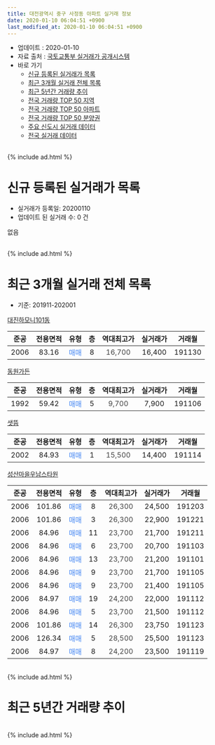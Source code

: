 ```yaml
---
title: 대전광역시 중구 사정동 아파트 실거래 정보
date: 2020-01-10 06:04:51 +0900
last_modified_at: 2020-01-10 06:04:51 +0900
---
```


* 업데이트 : 2020-01-10
* 자료 출처 : [국토교통부 실거래가 공개시스템](http://rt.molit.go.kr)
* 바로 가기
    * [신규 등록된 실거래가 목록](#신규-등록된-실거래가-목록)
    * [최근 3개월 실거래 전체 목록](#최근-3개월-실거래-전체-목록)
    * [최근 5년간 거래량 추이](#최근-5년간-거래량-추이)
    * [전국 거래량 TOP 50 지역](https://inasie.github.io/apt-trade-info/최근-3개월-전국에서-가장-거래가-많이-발생한-지역)
    * [전국 거래량 TOP 50 아파트](https://inasie.github.io/apt-trade-info/최근-3개월-전국에서-가장-거래가-많이-발생한-아파트)
    * [전국 거래량 TOP 50 분양권](https://inasie.github.io/apt-trade-info/최근-3개월-전국에서-가장-거래가-많이-발생한-분양권)
    * [주요 신도시 실거래 데이터](https://inasie.github.io/apt-trade-info/주요-신도시)
    * [전국 실거래 데이터](https://inasie.github.io/apt-trade-info/전국)
<br>
{% include ad.html %}
<br>

# 신규 등록된 실거래가 목록
* 실거래가 등록일: 20200110
* 업데이트 된 실거래 수: 0 건

없음

<br>
{% include ad.html %}
<br>

# 최근 3개월 실거래 전체 목록
* 기준: 201911-202001


[대진하모니101동](https://search.naver.com/search.naver?query=%EB%8C%80%EC%A0%84%EA%B4%91%EC%97%AD%EC%8B%9C+%EC%A4%91%EA%B5%AC+%EC%82%AC%EC%A0%95%EB%8F%99+%EB%8C%80%EC%A7%84%ED%95%98%EB%AA%A8%EB%8B%88101%EB%8F%99)

|준공|전용면적|유형|층|역대최고가|실거래가|거래월|
|:---:|:---:|:---:|:---:|:---:|:---:|:---:|
|2006|83.16|<span style="color:#4285f3">매매</span>|8|<span style="color:#444444">16,700</span>|16,400|191130|

[동원가든](https://search.naver.com/search.naver?query=%EB%8C%80%EC%A0%84%EA%B4%91%EC%97%AD%EC%8B%9C+%EC%A4%91%EA%B5%AC+%EC%82%AC%EC%A0%95%EB%8F%99+%EB%8F%99%EC%9B%90%EA%B0%80%EB%93%A0)

|준공|전용면적|유형|층|역대최고가|실거래가|거래월|
|:---:|:---:|:---:|:---:|:---:|:---:|:---:|
|1992|59.42|<span style="color:#4285f3">매매</span>|5|<span style="color:#444444">9,700</span>|7,900|191106|

[샛뜸](https://search.naver.com/search.naver?query=%EB%8C%80%EC%A0%84%EA%B4%91%EC%97%AD%EC%8B%9C+%EC%A4%91%EA%B5%AC+%EC%82%AC%EC%A0%95%EB%8F%99+%EC%83%9B%EB%9C%B8)

|준공|전용면적|유형|층|역대최고가|실거래가|거래월|
|:---:|:---:|:---:|:---:|:---:|:---:|:---:|
|2002|84.93|<span style="color:#4285f3">매매</span>|1|<span style="color:#444444">15,500</span>|14,400|191114|

[성산마을우남스타원](https://search.naver.com/search.naver?query=%EB%8C%80%EC%A0%84%EA%B4%91%EC%97%AD%EC%8B%9C+%EC%A4%91%EA%B5%AC+%EC%82%AC%EC%A0%95%EB%8F%99+%EC%84%B1%EC%82%B0%EB%A7%88%EC%9D%84%EC%9A%B0%EB%82%A8%EC%8A%A4%ED%83%80%EC%9B%90)

|준공|전용면적|유형|층|역대최고가|실거래가|거래월|
|:---:|:---:|:---:|:---:|:---:|:---:|:---:|
|2006|101.86|<span style="color:#4285f3">매매</span>|8|<span style="color:#444444">26,300</span>|24,500|191203|
|2006|101.86|<span style="color:#4285f3">매매</span>|3|<span style="color:#444444">26,300</span>|22,900|191221|
|2006|84.96|<span style="color:#4285f3">매매</span>|11|<span style="color:#444444">23,700</span>|21,700|191211|
|2006|84.96|<span style="color:#4285f3">매매</span>|6|<span style="color:#444444">23,700</span>|20,700|191103|
|2006|84.96|<span style="color:#4285f3">매매</span>|13|<span style="color:#444444">23,700</span>|21,200|191101|
|2006|84.96|<span style="color:#4285f3">매매</span>|9|<span style="color:#444444">23,700</span>|21,700|191105|
|2006|84.96|<span style="color:#4285f3">매매</span>|9|<span style="color:#444444">23,700</span>|21,400|191105|
|2006|84.97|<span style="color:#4285f3">매매</span>|19|<span style="color:#444444">24,200</span>|22,000|191112|
|2006|84.96|<span style="color:#4285f3">매매</span>|5|<span style="color:#444444">23,700</span>|21,500|191112|
|2006|101.86|<span style="color:#4285f3">매매</span>|14|<span style="color:#444444">26,300</span>|23,750|191123|
|2006|126.34|<span style="color:#4285f3">매매</span>|5|<span style="color:#444444">28,500</span>|25,500|191123|
|2006|84.97|<span style="color:#4285f3">매매</span>|8|<span style="color:#444444">24,200</span>|23,500|191119|


<br>
{% include ad.html %}
<br>

# 최근 5년간 거래량 추이


<div style="width:100%;">
    <canvas id="deal_progress" height="200"></canvas>
</div>

<script>
new Chart(document.getElementById("deal_progress"), {
    type: 'line',
    data: {
        labels: ['201501','201502','201503','201504','201505','201506','201507','201508','201509','201510','201511','201512','201601','201602','201603','201604','201605','201606','201607','201608','201609','201610','201611','201612','201701','201702','201703','201704','201705','201706','201707','201708','201709','201710','201711','201712','201801','201802','201803','201804','201805','201806','201807','201808','201809','201810','201811','201812','201901','201902','201903','201904','201905','201906','201907','201908','201909','201910','201911','201912','202001'],
        datasets: [{
            label: '매매',
            pointRadius: 1,
            data: [7, 6, 7, 9, 2, 4, 7, 8, 7, 7, 7, 2, 6, 5, 6, 5, 5, 37, 19, 14, 6, 10, 8, 1, 17, 7, 7, 7, 5, 4, 18, 8, 6, 2, 5, 4, 8, 5, 6, 3, 2, 4, 6, 6, 4, 5, 4, 4, 1, 2, 4, 2, 5, 5, 4, 3, 8, 2, 12, 3, 0],
            borderColor: "rgba(255, 201, 14, 1)",
            backgroundColor: "rgba(255, 201, 14, 0.5)",
            fill: false,
            lineTension: 0
        },{
            label: '전월세',
            pointRadius: 1,
            data: [3, 0, 5, 6, 1, 4, 2, 2, 1, 2, 0, 2, 0, 0, 1, 0, 3, 0, 1, 1, 2, 2, 0, 5, 2, 0, 0, 3, 4, 1, 3, 0, 3, 0, 0, 0, 0, 2, 1, 0, 1, 0, 1, 1, 0, 3, 0, 1, 2, 1, 2, 1, 2, 0, 0, 3, 2, 1, 0, 0, 0],
            borderColor: "rgba(0, 141, 185, 1)",
            backgroundColor: "rgba(0, 141, 185, 0.5)",
            fill: false,
            lineTension: 0
        }
        ]
    },
    options: {
        responsive: true,
        title: {
            display: false
        },
        tooltips: {
            mode: 'index',
            intersect: false
        },
        hover: {
            mode: 'nearest',
            intersect: true
        },
        scales: {
            xAxes: [{
                display: true,
                scaleLabel: {
                    display: true,
                    labelString: '년/월'
                }
            }],
            yAxes: [{
                display: true,
                ticks: {
                    suggestedMin: 0,
                },
                scaleLabel: {
                    display: true,
                    labelString: '실거래 수'
                }
            }]
        }
    }
});

</script>


<br>
{% include ad.html %}
<br>

